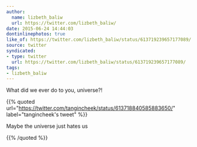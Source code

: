 ```yaml
---
author:
  name: lizbeth_baliw
  url: https://twitter.com/lizbeth_baliw/
date: 2015-06-24 14:44:03
dontinlinephotos: true
like_of: https://twitter.com/lizbeth_baliw/status/613719239657177089/
source: twitter
syndicated:
- type: twitter
  url: https://twitter.com/lizbeth_baliw/status/613719239657177089/
tags:
- lizbeth_baliw
---
```


What did we ever do to you, universe?! 

{{% quoted url="https://twitter.com/tangincheek/status/613718840585883650/" label="tangincheek's tweet" %}}

Maybe the universe just hates us

{{% /quoted %}}